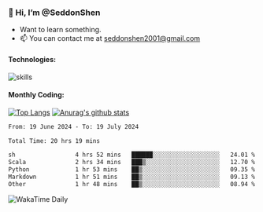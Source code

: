 ### 👋 Hi, I’m @SeddonShen
- Want to learn something.
- 📫 You can contact me at seddonshen2001@gmail.com

#### Technologies:

![skills](https://skillicons.dev/icons?i=scala,js,html,css,bootstrap,jquery,c,cpp,cloudflare,django,docker,flask,git,github,githubactions,linux,latex,mysql,nodejs,ps,php,pr,py,raspberrypi,redis,unreal,v,vscode,vue,bash)

#### Monthly Coding:
[![Top Langs](https://github-readme-stats.vercel.app/api/top-langs?username=seddonshen&show_icons=true&locale=en&layout=compact&hide=html&langs_count=8)](https://github.com/SeddonShen/)
[![Anurag's github stats](https://github-readme-stats.vercel.app/api?username=SeddonShen&count_private=true&show_icons=true)](https://github.com/anuraghazra/github-readme-stats)
<!--START_SECTION:waka-->

```txt
From: 19 June 2024 - To: 19 July 2024

Total Time: 20 hrs 19 mins

sh                 4 hrs 52 mins   ██████░░░░░░░░░░░░░░░░░░░   24.01 %
Scala              2 hrs 34 mins   ███▒░░░░░░░░░░░░░░░░░░░░░   12.70 %
Python             1 hr 53 mins    ██▒░░░░░░░░░░░░░░░░░░░░░░   09.35 %
Markdown           1 hr 51 mins    ██▒░░░░░░░░░░░░░░░░░░░░░░   09.13 %
Other              1 hr 48 mins    ██▒░░░░░░░░░░░░░░░░░░░░░░   08.94 %
```

<!--END_SECTION:waka-->

![WakaTime Daily](https://wakatime.com/share/@seddon2001/61a7e342-5f12-4fea-bf92-1fac161e97d6.svg)
<!---
SeddonShen/SeddonShen is a ✨ special ✨ repository because its `README.md` (this file) appears on your GitHub profile.
You can click the Preview link to take a look at your changes.
--->
